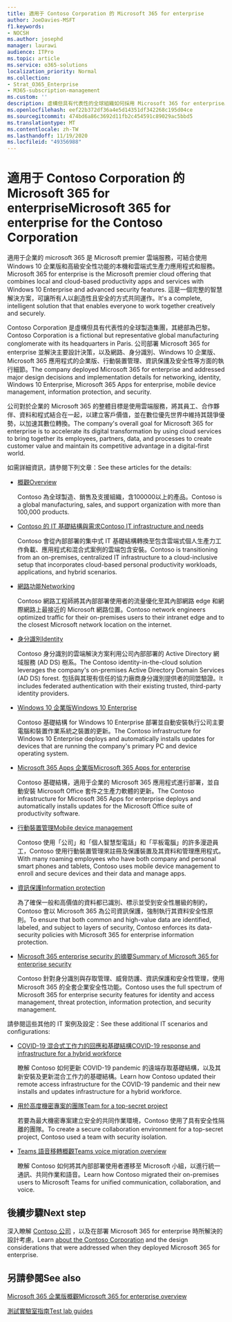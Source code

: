 ```yaml
---
title: 適用于 Contoso Corporation 的 Microsoft 365 for enterprise
author: JoeDavies-MSFT
f1.keywords:
- NOCSH
ms.author: josephd
manager: laurawi
audience: ITPro
ms.topic: article
ms.service: o365-solutions
localization_priority: Normal
ms.collection:
- Strat_O365_Enterprise
- M365-subscription-management
ms.custom: ''
description: 虛構但具有代表性的全球組織如何採用 Microsoft 365 for enterprise。
ms.openlocfilehash: eef22b372df36a4e5d14351df342268c195d04ce
ms.sourcegitcommit: 474bd6a86c3692d11fb2c454591c89029ac5bbd5
ms.translationtype: MT
ms.contentlocale: zh-TW
ms.lasthandoff: 11/19/2020
ms.locfileid: "49356988"
---
```

# <a name="microsoft-365-for-enterprise-for-the-contoso-corporation"></a><span data-ttu-id="cd80a-103">適用于 Contoso Corporation 的 Microsoft 365 for enterprise</span><span class="sxs-lookup"><span data-stu-id="cd80a-103">Microsoft 365 for enterprise for the Contoso Corporation</span></span>

<span data-ttu-id="cd80a-104">適用于企業的 microsoft 365 是 Microsoft premier 雲端服務，可結合使用 Windows 10 企業版和高級安全性功能的本機和雲端式生產力應用程式和服務。</span><span class="sxs-lookup"><span data-stu-id="cd80a-104">Microsoft 365 for enterprise is the Microsoft premier cloud offering that combines local and cloud-based productivity apps and services with Windows 10 Enterprise and advanced security features.</span></span> <span data-ttu-id="cd80a-105">這是一個完整的智慧解決方案，可讓所有人以創造性且安全的方式共同運作。</span><span class="sxs-lookup"><span data-stu-id="cd80a-105">It's a complete, intelligent solution that that enables everyone to work together creatively and securely.</span></span>

<span data-ttu-id="cd80a-106">Contoso Corporation 是虛構但具有代表性的全球製造集團，其總部為巴黎。</span><span class="sxs-lookup"><span data-stu-id="cd80a-106">Contoso Corporation is a fictional but representative global manufacturing conglomerate with its headquarters in Paris.</span></span> <span data-ttu-id="cd80a-107">公司部署 Microsoft 365 for enterprise 並解決主要設計決策，以及網路、身分識別、Windows 10 企業版、Microsoft 365 應用程式的企業版、行動裝置管理、資訊保護及安全性等方面的執行細節。</span><span class="sxs-lookup"><span data-stu-id="cd80a-107">The company deployed Microsoft 365 for enterprise and addressed major design decisions and implementation details for networking, identity, Windows 10 Enterprise, Microsoft 365 Apps for enterprise, mobile device management, information protection, and security.</span></span>

<span data-ttu-id="cd80a-108">公司對於企業的 Microsoft 365 的整體目標是使用雲端服務，將其員工、合作夥伴、資料和程式結合在一起，以建立客戶價值，並在數位優先世界中維持其競爭優勢，以加速其數位轉換。</span><span class="sxs-lookup"><span data-stu-id="cd80a-108">The company's overall goal for Microsoft 365 for enterprise is to accelerate its digital transformation by using cloud services to bring together its employees, partners, data, and processes to create customer value and maintain its competitive advantage in a digital-first world.</span></span>

<span data-ttu-id="cd80a-109">如需詳細資訊，請參閱下列文章：</span><span class="sxs-lookup"><span data-stu-id="cd80a-109">See these articles for the details:</span></span>

- [<span data-ttu-id="cd80a-110">概觀</span><span class="sxs-lookup"><span data-stu-id="cd80a-110">Overview</span></span>](contoso-overview.md)

  <span data-ttu-id="cd80a-111">Contoso 為全球製造、銷售及支援組織，含100000以上的產品。</span><span class="sxs-lookup"><span data-stu-id="cd80a-111">Contoso is a global manufacturing, sales, and support organization with more than 100,000 products.</span></span>

- [<span data-ttu-id="cd80a-112">Contoso 的 IT 基礎結構與需求</span><span class="sxs-lookup"><span data-stu-id="cd80a-112">Contoso IT infrastructure and needs</span></span>](contoso-infra-needs.md)

  <span data-ttu-id="cd80a-113">Contoso 會從內部部署的集中式 IT 基礎結構轉換至包含雲端式個人生產力工作負載、應用程式和混合式案例的雲端包含安裝。</span><span class="sxs-lookup"><span data-stu-id="cd80a-113">Contoso is transitioning from an on-premises, centralized IT infrastructure to a cloud-inclusive setup that incorporates cloud-based personal productivity workloads, applications, and hybrid scenarios.</span></span>

- [<span data-ttu-id="cd80a-114">網路功能</span><span class="sxs-lookup"><span data-stu-id="cd80a-114">Networking</span></span>](contoso-networking.md)

  <span data-ttu-id="cd80a-115">Contoso 網路工程師將其內部部署使用者的流量優化至其內部網路 edge 和網際網路上最接近的 Microsoft 網路位置。</span><span class="sxs-lookup"><span data-stu-id="cd80a-115">Contoso network engineers optimized traffic for their on-premises users to their intranet edge and to the closest Microsoft network location on the internet.</span></span>

- [<span data-ttu-id="cd80a-116">身分識別</span><span class="sxs-lookup"><span data-stu-id="cd80a-116">Identity</span></span>](contoso-identity.md)

  <span data-ttu-id="cd80a-117">Contoso 身分識別的雲端解決方案利用公司內部部署的 Active Directory 網域服務 (AD DS) 樹系。</span><span class="sxs-lookup"><span data-stu-id="cd80a-117">The Contoso identity-in-the-cloud solution leverages the company's on-premises Active Directory Domain Services (AD DS) forest.</span></span> <span data-ttu-id="cd80a-118">包括與其現有信任的協力廠商身分識別提供者的同盟驗證。</span><span class="sxs-lookup"><span data-stu-id="cd80a-118">It includes federated authentication with their existing trusted, third-party identity providers.</span></span>

- [<span data-ttu-id="cd80a-119">Windows 10 企業版</span><span class="sxs-lookup"><span data-stu-id="cd80a-119">Windows 10 Enterprise</span></span>](contoso-win10.md)

  <span data-ttu-id="cd80a-120">Contoso 基礎結構 for Windows 10 Enterprise 部署並自動安裝執行公司主要電腦和裝置作業系統之裝置的更新。</span><span class="sxs-lookup"><span data-stu-id="cd80a-120">The Contoso infrastructure for Windows 10 Enterprise deploys and automatically installs updates for devices that are running the company's primary PC and device operating system.</span></span>

- [<span data-ttu-id="cd80a-121">Microsoft 365 Apps 企業版</span><span class="sxs-lookup"><span data-stu-id="cd80a-121">Microsoft 365 Apps for enterprise</span></span>](contoso-o365pp.md)

  <span data-ttu-id="cd80a-122">Contoso 基礎結構，適用于企業的 Microsoft 365 應用程式進行部署，並自動安裝 Microsoft Office 套件之生產力軟體的更新。</span><span class="sxs-lookup"><span data-stu-id="cd80a-122">The Contoso infrastructure for Microsoft 365 Apps for enterprise deploys and automatically installs updates for the Microsoft Office suite of productivity software.</span></span>

- [<span data-ttu-id="cd80a-123">行動裝置管理</span><span class="sxs-lookup"><span data-stu-id="cd80a-123">Mobile device management</span></span>](contoso-mdm.md)

  <span data-ttu-id="cd80a-124">Contoso 使用「公司」和「個人智慧型電話」和「平板電腦」的許多漫遊員工，Contoso 使用行動裝置管理來註冊及保護裝置及其資料和管理應用程式。</span><span class="sxs-lookup"><span data-stu-id="cd80a-124">With many roaming employees who have both company and personal smart phones and tablets, Contoso uses mobile device management to enroll and secure devices and their data and manage apps.</span></span>

- [<span data-ttu-id="cd80a-125">資訊保護</span><span class="sxs-lookup"><span data-stu-id="cd80a-125">Information protection</span></span>](contoso-info-protect.md)

  <span data-ttu-id="cd80a-126">為了確保一般和高價值的資料都已識別、標示並受到安全性層級的制約，Contoso 會以 Microsoft 365 為公司資訊保護，強制執行其資料安全性原則。</span><span class="sxs-lookup"><span data-stu-id="cd80a-126">To ensure that both common and high-value data are identified, labeled, and subject to layers of security, Contoso enforces its data-security policies with Microsoft 365 for enterprise information protection.</span></span>

- [<span data-ttu-id="cd80a-127">Microsoft 365 enterprise security 的摘要</span><span class="sxs-lookup"><span data-stu-id="cd80a-127">Summary of Microsoft 365 for enterprise security</span></span>](contoso-security-summary.md)

  <span data-ttu-id="cd80a-128">Contoso 針對身分識別與存取管理、威脅防護、資訊保護和安全性管理，使用 Microsoft 365 的全套企業安全性功能。</span><span class="sxs-lookup"><span data-stu-id="cd80a-128">Contoso uses the full spectrum of Microsoft 365 for enterprise security features for identity and access management, threat protection, information protection, and security management.</span></span>

<span data-ttu-id="cd80a-129">請參閱這些其他的 IT 案例及設定：</span><span class="sxs-lookup"><span data-stu-id="cd80a-129">See these additional IT scenarios and configurations:</span></span>

- [<span data-ttu-id="cd80a-130">COVID-19 混合式工作力的回應和基礎結構</span><span class="sxs-lookup"><span data-stu-id="cd80a-130">COVID-19 response and infrastructure for a hybrid workforce</span></span>](../solutions/contoso-hybrid-workforce.md)

  <span data-ttu-id="cd80a-131">瞭解 Contoso 如何更新 COVID-19 pandemic 的遠端存取基礎結構，以及其新安裝及更新混合工作力的基礎結構。</span><span class="sxs-lookup"><span data-stu-id="cd80a-131">Learn how Contoso updated their remote access infrastructure for the COVID-19 pandemic and their new installs and updates infrastructure for a hybrid workforce.</span></span>

- [<span data-ttu-id="cd80a-132">用於高度機密專案的團隊</span><span class="sxs-lookup"><span data-stu-id="cd80a-132">Team for a top-secret project</span></span>](../solutions/contoso-team-for-top-secret-project.md)

  <span data-ttu-id="cd80a-133">若要為最大機密專案建立安全的共同作業環境，Contoso 使用了具有安全性隔離的團隊。</span><span class="sxs-lookup"><span data-stu-id="cd80a-133">To create a secure collaboration environment for a top-secret project, Contoso used a team with security isolation.</span></span>

- [<span data-ttu-id="cd80a-134">Teams 語音移轉概觀</span><span class="sxs-lookup"><span data-stu-id="cd80a-134">Teams voice migration overview</span></span>](https://docs.microsoft.com/MicrosoftTeams/voice-case-study-overview)

  <span data-ttu-id="cd80a-135">瞭解 Contoso 如何將其內部部署使用者遷移至 Microsoft 小組，以進行統一通訊、共同作業和語音。</span><span class="sxs-lookup"><span data-stu-id="cd80a-135">Learn how Contoso migrated their on-premises users to Microsoft Teams for unified communication, collaboration, and voice.</span></span>

## <a name="next-step"></a><span data-ttu-id="cd80a-136">後續步驟</span><span class="sxs-lookup"><span data-stu-id="cd80a-136">Next step</span></span>

<span data-ttu-id="cd80a-137">深入瞭解 [Contoso 公司](contoso-overview.md) ，以及在部署 Microsoft 365 for enterprise 時所解決的設計考慮。</span><span class="sxs-lookup"><span data-stu-id="cd80a-137">Learn [about the Contoso Corporation](contoso-overview.md) and the design considerations that were addressed when they deployed Microsoft 365 for enterprise.</span></span>


## <a name="see-also"></a><span data-ttu-id="cd80a-138">另請參閱</span><span class="sxs-lookup"><span data-stu-id="cd80a-138">See also</span></span>

[<span data-ttu-id="cd80a-139">Microsoft 365 企業版概觀</span><span class="sxs-lookup"><span data-stu-id="cd80a-139">Microsoft 365 for enterprise overview</span></span>](microsoft-365-overview.md)

[<span data-ttu-id="cd80a-140">測試實驗室指南</span><span class="sxs-lookup"><span data-stu-id="cd80a-140">Test lab guides</span></span>](m365-enterprise-test-lab-guides.md)
